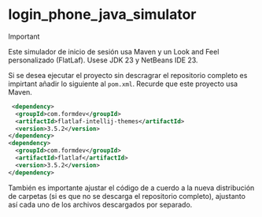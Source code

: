 # login_phone_java_simulator

> [!IMPORTANT]
> Este simulador de inicio de sesión usa Maven y un Look and Feel personalizado (FlatLaf). Usese JDK 23 y NetBeans IDE 23.

Si se desea ejecutar el proyecto sin descragrar el repositorio completo es impirtant añadir lo siguiente al `pom.xml`. Recurde que este proyecto usa Maven.
```xml
 <dependency>
  <groupId>com.formdev</groupId>
  <artifactId>flatlaf-intellij-themes</artifactId>
  <version>3.5.2</version>
</dependency>
<dependency>
  <groupId>com.formdev</groupId>
  <artifactId>flatlaf</artifactId>
  <version>3.5.2</version>
</dependency>
```
También es importante ajustar el código de a cuerdo a la nueva distribución de carpetas (si es que no se descarga el repositorio completo), ajustanto así cada uno de los archivos descargados por separado.
